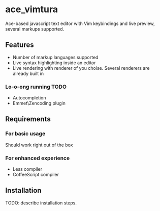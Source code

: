 # ace_vimtura
Ace-based javascript text editor with Vim keybindings and live preview, several markups supported.

## Features

* Number of markup languages supported
* Live syntax highlighting inside an editor
* Live rendering with renderer of you choise.
  Several renderers are already built in

### Lo-o-ong running TODO

* Autocompletion
* Emmet\Zencoding plugin

## Requirements

### For basic usage

Should work right out of the box

### For enhanced experience

* Less compiler
* CoffeeScript compiler

## Installation

TODO: describe installation steps.
